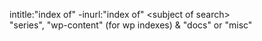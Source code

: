 intitle:"index of" -inurl:"index of" \<subject of search\>  
"series", "wp-content" (for wp indexes) & "docs" or "misc"
